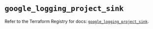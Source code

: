 # `google_logging_project_sink`

Refer to the Terraform Registry for docs: [`google_logging_project_sink`](https://registry.terraform.io/providers/hashicorp/google-beta/5.11.0/docs/resources/google_logging_project_sink).

